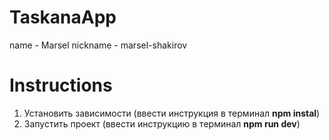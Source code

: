 # TaskanaApp

name - Marsel
nickname - marsel-shakirov

# Instructions

1. Установить зависимости (ввести инструкция в терминал **npm instal**)
2. Запустить проект (ввести инструкцию в терминал **npm run dev**)
